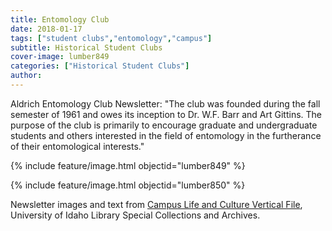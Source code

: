 ```yaml
---
title: Entomology Club
date: 2018-01-17
tags: ["student clubs","entomology","campus"]
subtitle: Historical Student Clubs
cover-image: lumber849
categories: ["Historical Student Clubs"]
author: 
---
```


Aldrich Entomology Club Newsletter: "The club was founded during the fall semester of 1961 and owes its inception to Dr. W.F. Barr and Art Gittins. The purpose of the club is primarily to encourage graduate and undergraduate students and others interested in the field of entomology in the furtherance of their entomological interests."

{% include feature/image.html objectid="lumber849" %}

{% include feature/image.html objectid="lumber850" %}

Newsletter images and text from [Campus Life and Culture Vertical File](https://archiveswest.orbiscascade.org/ark:/80444/xv13076/), University of Idaho Library Special Collections and Archives.